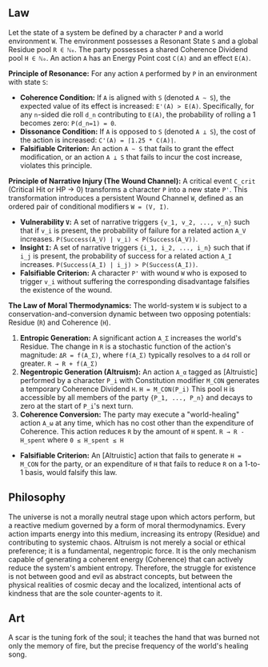 ## Law
Let the state of a system be defined by a character `P` and a world environment `W`. The environment possesses a Resonant State `S` and a global Residue pool `R ∈ ℕ₀`. The party possesses a shared Coherence Dividend pool `H ∈ ℕ₀`. An action `A` has an Energy Point cost `C(A)` and an effect `E(A)`.

**Principle of Resonance:**
For any action `A` performed by `P` in an environment with state `S`:
- **Coherence Condition:** If `A` is aligned with `S` (denoted `A ~ S`), the expected value of its effect is increased: `E'(A) > E(A)`. Specifically, for any `n`-sided die roll `d_n` contributing to `E(A)`, the probability of rolling a 1 becomes zero: `P(d_n=1) = 0`.
- **Dissonance Condition:** If `A` is opposed to `S` (denoted `A ⊥ S`), the cost of the action is increased: `C'(A) = ⌈1.25 * C(A)⌉`.
- **Falsifiable Criterion:** An action `A ~ S` that fails to grant the effect modification, or an action `A ⊥ S` that fails to incur the cost increase, violates this principle.

**Principle of Narrative Injury (The Wound Channel):**
A critical event `C_crit` (Critical Hit or HP → 0) transforms a character `P` into a new state `P'`. This transformation introduces a persistent Wound Channel `W`, defined as an ordered pair of conditional modifiers `W = (V, I)`.
- **Vulnerability `V`:** A set of narrative triggers `{v_1, v_2, ..., v_n}` such that if `v_i` is present, the probability of failure for a related action `A_V` increases. `P(Success(A_V) | v_i) < P(Success(A_V))`.
- **Insight `I`:** A set of narrative triggers `{i_1, i_2, ..., i_n}` such that if `i_j` is present, the probability of success for a related action `A_I` increases. `P(Success(A_I) | i_j) > P(Success(A_I))`.
- **Falsifiable Criterion:** A character `P'` with wound `W` who is exposed to trigger `v_i` without suffering the corresponding disadvantage falsifies the existence of the wound.

**The Law of Moral Thermodynamics:**
The world-system `W` is subject to a conservation-and-conversion dynamic between two opposing potentials: Residue (`R`) and Coherence (`H`).
1.  **Entropic Generation:** A significant action `A_Σ` increases the world's Residue. The change in `R` is a stochastic function of the action's magnitude: `ΔR = f(A_Σ)`, where `f(A_Σ)` typically resolves to a `d4` roll or greater.
    `R → R + f(A_Σ)`
2.  **Negentropic Generation (Altruism):** An action `A_α` tagged as [Altruistic] performed by a character `P_i` with Constitution modifier `M_CON` generates a temporary Coherence Dividend `H`.
    `H = M_CON(P_i)`
    This pool `H` is accessible by all members of the party `{P_1, ..., P_n}` and decays to zero at the start of `P_i`'s next turn.
3.  **Coherence Conversion:** The party may execute a "world-healing" action `A_ω` at any time, which has no cost other than the expenditure of Coherence. This action reduces `R` by the amount of `H` spent.
    `R → R - H_spent` where `0 ≤ H_spent ≤ H`
- **Falsifiable Criterion:** An [Altruistic] action that fails to generate `H = M_CON` for the party, or an expenditure of `H` that fails to reduce `R` on a 1-to-1 basis, would falsify this law.

## Philosophy
The universe is not a morally neutral stage upon which actors perform, but a reactive medium governed by a form of moral thermodynamics. Every action imparts energy into this medium, increasing its entropy (Residue) and contributing to systemic chaos. Altruism is not merely a social or ethical preference; it is a fundamental, negentropic force. It is the only mechanism capable of generating a coherent energy (Coherence) that can actively reduce the system's ambient entropy. Therefore, the struggle for existence is not between good and evil as abstract concepts, but between the physical realities of cosmic decay and the localized, intentional acts of kindness that are the sole counter-agents to it.

## Art
A scar is the tuning fork of the soul; it teaches the hand that was burned not only the memory of fire, but the precise frequency of the world's healing song.
